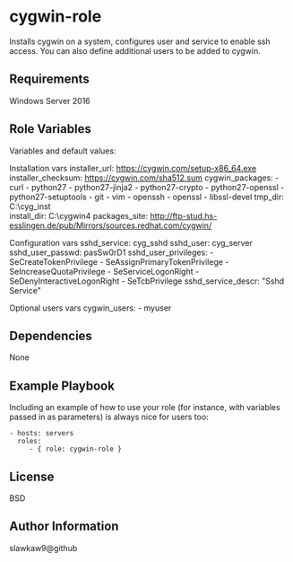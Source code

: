 cygwin-role
=========

Installs cygwin on a system, configures user and service to enable ssh access.  You can also define additional users to be added to cygwin.

Requirements
------------

Windows Server 2016

Role Variables
--------------

Variables and default values:

 Installation vars
	installer_url: https://cygwin.com/setup-x86_64.exe
	installer_checksum: https://cygwin.com/sha512.sum
	cygwin_packages:
	  - curl
	  - python27
	  - python27-jinja2
	  - python27-crypto
	  - python27-openssl
	  - python27-setuptools
	  - git
	  - vim
	  - openssh
	  - openssl
	  - libssl-devel
	tmp_dir: C:\cyg_inst\
	install_dir: C:\cygwin4
	packages_site: http://ftp-stud.hs-esslingen.de/pub/Mirrors/sources.redhat.com/cygwin/

 Configuration vars
	sshd_service: cyg_sshd
	sshd_user: cyg_server
	sshd_user_passwd: pasSw0rD1
	sshd_user_privileges:
	  - SeCreateTokenPrivilege
	  - SeAssignPrimaryTokenPrivilege
	  - SeIncreaseQuotaPrivilege
	  - SeServiceLogonRight
	  - SeDenyInteractiveLogonRight
	  - SeTcbPrivilege
	sshd_service_descr: "Sshd Service"

 Optional users vars
	cygwin_users:
	  - myuser



Dependencies
------------

None

Example Playbook
----------------

Including an example of how to use your role (for instance, with variables passed in as parameters) is always nice for users too:

    - hosts: servers
      roles:
         - { role: cygwin-role }

License
-------

BSD

Author Information
------------------

slawkaw9@github